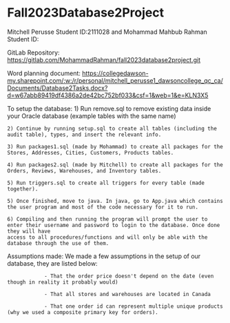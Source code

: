 # Fall2023Database2Project

Mitchell Perusse Student ID:2111028 and Mohammad Mahbub Rahman Student ID:

GitLab Repository: https://gitlab.com/MohammadRahman/fall2023database2project.git

Word planning document: https://collegedawson-my.sharepoint.com/:w:/r/personal/mitchell_perusse1_dawsoncollege_qc_ca/Documents/Database2Tasks.docx?d=w67abb89419df4386a2de42bc752bf033&csf=1&web=1&e=KLN3X5

To setup the database:
	1) Run remove.sql to remove existing data inside your Oracle database (example tables with the same name)

	2) Continue by running setup.sql to create all tables (including the audit table), types, and insert the relevant info.
	
	3) Run packages1.sql (made by Mohammad) to create all packages for the Stores, Addresses, Cities, Customers, Products tables.
	
	4) Run packages2.sql (made by Mitchell) to create all packages for the Orders, Reviews, Warehouses, and Inventory tables.
	
	5) Run triggers.sql to create all triggers for every table (made together).

	5) Once finished, move to java. In java, go to App.java which contains the user program and most of the code necessary for it to run.
	
	6) Compiling and then running the program will prompt the user to enter their username and password to login to the database. Once done they will have 
	access to all procedures/functions and will only be able with the database through the use of them.
	
Assumptions made: We made a few assumptions in the setup of our database, they are listed below:
				
				- That the order price doesn't depend on the date (even though in reality it probably would)
				
				- That all stores and warehouses are located in Canada
				
				- That one order id can represent multiple unique products (why we used a composite primary key for orders).
		
				
				
				